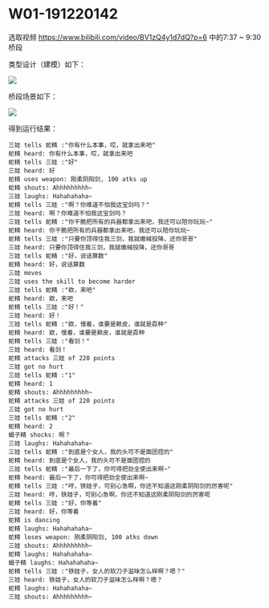 # W01-191220142

选取视频 https://www.bilibili.com/video/BV1zQ4y1d7dQ?p=6 中的7:37 ~ 9:30桥段

类型设计（建模）如下：

![](http://www.plantuml.com/plantuml/png/RP6zKiCm48HxFOLAAF8AJFWfQ80Y31GCnOszjZNHJqOwcM42xqwmV7RiIQfyUzxTaxHDJ96piqfLbbBITp2-5RYF8CuHHwLFlnt7qqnxSXZOUDOTo78t8J5JjP-mHWEVSER--DGEBiHl-MR4bwP9O3MeBVYP7Awk1qe7qFurZ6HDOlW2Ozi84HLCZzjppQG7K2rMocqdeLt8FF-V32xq_xs_SW7le4FmnsdPdcp6nSjORrxeZMnU13u5dnXnJdJKcggSEoUKFbauh8IQVBL8UymsVz4gR1xloCkqerWZ5g-ygjviVcxamKlHGb8blcXYKceymbfMGrjHYr6fBNoTdVq3)

桥段场景如下：

![](http://www.plantuml.com/plantuml/png/KbV8A2afABRIroylBzTBoip9166zvFnS_RBCbDHyVQSmmwf0aqh35FEKGFi2MpCkTGLpAsDpXJe5IojZ0oukX-AInAAIqjmShiJaalmY1GXuigFpwOfc82EnMA4uCQyyKK7PloWnBpqLHTMBsUtFD-rJW2hBIynELL1GTif9JCv6LJQtx-dQ2KWga_EB2ZBpyu0yvO3IeeASLAxKl9BCaag8ygSTivxDd_9onfQNCpO_xPm8qLAUNvIYe1oUaLcIoiK5SP5kjB9xKMfbh1tKQYk5fnExNgplvChBBqbLo4bDA-42UsNlWcTpEf_iRdYoi-FPd3LFTdNhWCMVJkvxlwVdwOQDpxhtFstVzMpkqgSJbWCTag80qi_51J4KOGdOKZHBYZBJCqg0Galt8gbtIIpATi_FIKdD2yfFYTMrWphU2kYI_S-dh41IwPHJcWgejMfpqmQ2wF-UgcVe6HhrNuyGsI8GOs8CeWuVXH8it51AC0eaCHyabzdPjN_r2dtsrksYkhIBL6b_e6LdvysyDs-jmX_VqhLzUBDdotLOzDbx1H32nApvgshij2ovzAhmx6-x8TgLz9uJiyKYXniUjvhnIvVc0p11ZJOEwBUVrlVnHONRDgyQe4BqBgZyGDr9KjghlGSRMKIMiaDkoBP1qftY0b7_WdL-2ZcIQdSQVpRJoaQFzDncUnSv877Kf2I55CHknVq5jxsaw-J_00iYgHLWvGWqD9Yf0tV5uIeE1sBUvjxY29dnqv95jMDiknqQzCHefWE1po90a6tML3QmctgKvzdAlXWOFxkuC441xuJnmxNepPLjj1tRT3SJjqxQN-tf4_qQY5H2tfozLIBuXorTRbL9yAlW1_EyFqsC6surs6vCywLChySkYmojYKPppgazaLqjHamLXyz6_nltvWh7SoT6X7HYnEIR24lwbxna5xW4u9_WIFfI8cj16m_wOD6KWYNRR9I1JOral28NVpeuaWny-kXpnyM-j7ZUDwXH1qCOARQfvA4OPmJ12619PDzJUSBskGrvTcOp9xbCQuSCISl4oudtBi-MfhA-qak96-dr2WWu2v2BOG2tXSaUldjPTVKgsAMcVoeaQJr89Uwg64RrccB1mdvYwzC1uSbmoTOGsee2zu-1EULg80XNr_a_FP6HJxkI8W8Ar_9Rv9LyFVCIZgiFGwUgBmuVgMb0VPapcNfLU7P18KVdflYUNbXmZnQRlqbBJWI44k-XCGF_y6sDcajkrDEFdPidEQpoR3l4JwLzfnEfzFxTNtkFbWC5ObuZTVgP-Hq0)

得到运行结果：

```
三娃 tells 蛇精 :"你有什么本事，哎，就拿出来吧"
蛇精 heard: 你有什么本事，哎，就拿出来吧
蛇精 tells 三娃 :"好"
三娃 heard: 好
蛇精 uses weapon: 刚柔阴阳剑, 100 atks up
蛇精 shouts: Ahhhhhhhhh~
三娃 laughs: Hahahahaha~
蛇精 tells 三娃 :"啊？你难道不怕我这宝剑吗？"
三娃 heard: 啊？你难道不怕我这宝剑吗？
三娃 tells 蛇精 :"你干脆把所有的兵器都拿出来吧，我还可以陪你玩玩~"
蛇精 heard: 你干脆把所有的兵器都拿出来吧，我还可以陪你玩玩~
蛇精 tells 三娃 :"只要你顶得住我三剑，我就缴械投降，还你哥哥"
三娃 heard: 只要你顶得住我三剑，我就缴械投降，还你哥哥
三娃 tells 蛇精 :"好，说话算数"
蛇精 heard: 好，说话算数
三娃 moves
三娃 uses the skill to become harder
三娃 tells 蛇精 :"欸，来吧"
蛇精 heard: 欸，来吧
蛇精 tells 三娃 :"好！"
三娃 heard: 好！
三娃 tells 蛇精 :"欸，慢着，谁要是赖皮，谁就是孬种"
蛇精 heard: 欸，慢着，谁要是赖皮，谁就是孬种
蛇精 tells 三娃 :"看剑！"
三娃 heard: 看剑！
蛇精 attacks 三娃 of 220 points
三娃 got no hurt
三娃 tells 蛇精 :"1"
蛇精 heard: 1
蛇精 shouts: Ahhhhhhhhh~
蛇精 attacks 三娃 of 220 points
三娃 got no hurt
三娃 tells 蛇精 :"2"
蛇精 heard: 2
蝎子精 shocks: 啊？
三娃 laughs: Hahahahaha~
三娃 tells 蛇精 :"到底是个女人，我的头可不是面团捏的"
蛇精 heard: 到底是个女人，我的头可不是面团捏的
三娃 tells 蛇精 :"最后一下了，你可得把劲全使出来啊~"
蛇精 heard: 最后一下了，你可得把劲全使出来啊~
蛇精 tells 三娃 :"哼，铁娃子，可别心急啊，你还不知道这刚柔阴阳剑的厉害呢"
三娃 heard: 哼，铁娃子，可别心急啊，你还不知道这刚柔阴阳剑的厉害呢
蛇精 tells 三娃 :"好，你等着"
三娃 heard: 好，你等着
蛇精 is dancing
蛇精 laughs: Hahahahaha~
蛇精 loses weapon: 刚柔阴阳剑, 100 atks down
三娃 shouts: Ahhhhhhhhh~
蛇精 laughs: Hahahahaha~
蝎子精 laughs: Hahahahaha~
蛇精 tells 三娃 :"铁娃子，女人的软刀子滋味怎么样啊？嗯？"
三娃 heard: 铁娃子，女人的软刀子滋味怎么样啊？嗯？
蛇精 laughs: Hahahahaha~
三娃 shouts: Ahhhhhhhhh~
```